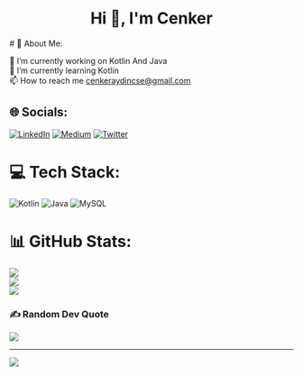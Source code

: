 <h1 align="center">Hi 👋, I'm Cenker</h1>
# 💫 About Me:

🔭 I’m currently working on Kotlin And Java<br>🌱 I’m currently learning Kotlin<br>📫 How to reach me cenkeraydincse@gmail.com<br>


## 🌐 Socials:
[![LinkedIn](https://img.shields.io/badge/LinkedIn-%230077B5.svg?logo=linkedin&logoColor=white)](https://linkedin.com/in/cenker-aydin) [![Medium](https://img.shields.io/badge/Medium-12100E?logo=medium&logoColor=white)](https://medium.com/@Cenkeraydin) [![Twitter](https://img.shields.io/badge/Twitter-%231DA1F2.svg?logo=Twitter&logoColor=white)](https://twitter.com/Cenktodiie) 

# 💻 Tech Stack:
![Kotlin](https://img.shields.io/badge/kotlin-%230095D5.svg?style=for-the-badge&logo=kotlin&logoColor=white) ![Java](https://img.shields.io/badge/java-%23ED8B00.svg?style=for-the-badge&logo=java&logoColor=white) ![MySQL](https://img.shields.io/badge/mysql-%2300f.svg?style=for-the-badge&logo=mysql&logoColor=white)
# 📊 GitHub Stats:
![](https://github-readme-stats.vercel.app/api?username=CenkerAydin&theme=dark&hide_border=false&include_all_commits=false&count_private=false)<br/>
![](https://github-readme-streak-stats.herokuapp.com/?user=CenkerAydin&theme=dark&hide_border=false)<br/>
![](https://github-readme-stats.vercel.app/api/top-langs/?username=CenkerAydin&theme=dark&hide_border=false&include_all_commits=false&count_private=false&layout=compact)

### ✍️ Random Dev Quote
![](https://quotes-github-readme.vercel.app/api?type=horizontal&theme=gruvbox)

---
[![](https://visitcount.itsvg.in/api?id=CenkerAydin&icon=0&color=0)](https://visitcount.itsvg.in)

<!-- Proudly created with GPRM ( https://gprm.itsvg.in ) -->

